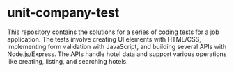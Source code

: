 # unit-company-test
This repository contains the solutions for a series of coding tests for a job application. The tests involve creating UI elements with HTML/CSS, implementing form validation with JavaScript, and building several APIs with Node.js/Express. The APIs handle hotel data and support various operations like creating, listing, and searching hotels.
